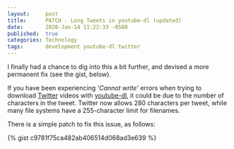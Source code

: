 ```yaml
---
layout: 	post   
title:  	PATCH - Long Tweets in youtube-dl (updated)
date:   	2020-Jan-14 11:22:33 -0500
published:	true
categories: Technology
tags: 		development youtube-dl twitter 
---
```


I finally had a chance to dig into this a bit further, and devised a 
more permanent fix (see the gist, below).

If you have been experiencing *'Cannot write'* errors when trying to 
download [Twitter][twitter] videos with [youtube-dl][youtube-dl], it 
could be due to the number of characters in the tweet.  Twitter now 
allows 280 characters per tweet, while many file systems have a 
255-character limit for filenames.

There is a simple patch to fix this issue, as follows:

{% gist c9781f75ca482ab406514d068ad3e639 %}

[twitter]:    https://www.twitter.com
[youtube-dl]: https://pypi.org/project/youtube_dl

